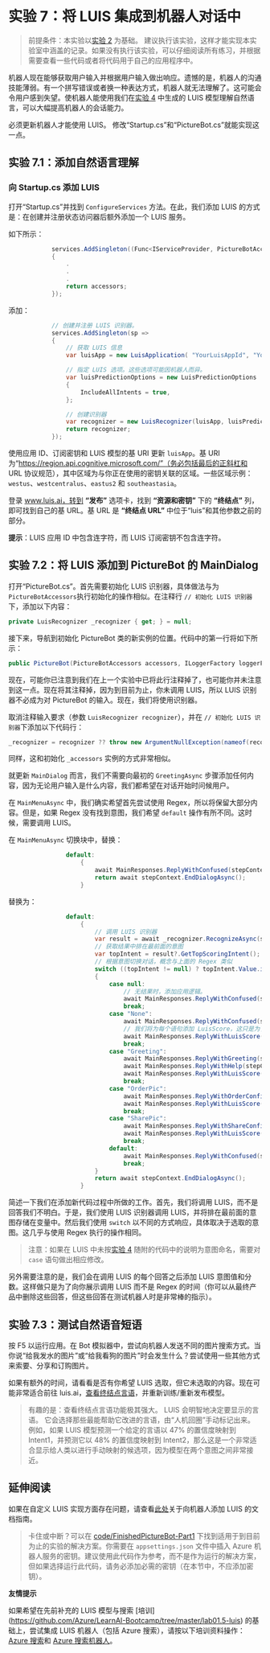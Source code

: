 ﻿---
lab:
    title: '实验 7：将 LUIS 集成到机器人对话中'
    module: '模块 5:使用 LUIS 强化机器人'
---

# 实验 7：将 LUIS 集成到机器人对话中

> 前提条件：本实验以[实验 2](../Lab2-Basic_Filter_Bot/02-Basic_Filter_Bot.md) 为基础。
建议执行该实验，这样才能实现本实验室中涵盖的记录。如果没有执行该实验，可以仔细阅读所有练习，并根据需要查看一些代码或者将代码用于自己的应用程序中。

机器人现在能够获取用户输入并根据用户输入做出响应。遗憾的是，机器人的沟通技能薄弱。有一个拼写错误或者换一种表达方式，机器人就无法理解了。这可能会令用户感到失望。使机器人能使用我们在[实验 4](../Lab4-Implement_LUIS/02-Implement_LUIS.md) 中生成的 LUIS 模型理解自然语言，可以大幅提高机器人的会话能力。

必须更新机器人才能使用 LUIS。  修改“Startup.cs”和“PictureBot.cs”就能实现这一点。

## 实验 7.1：添加自然语言理解

### 向 Startup.cs 添加 LUIS

打开“Startup.cs”并找到 `ConfigureServices` 方法。在此，我们添加 LUIS 的方式是：在创建并注册状态访问器后额外添加一个 LUIS 服务。

如下所示：
```csharp
            services.AddSingleton((Func<IServiceProvider, PictureBotAccessors>)(sp =>
            {
                .
                .
                .
                return accessors;
            });
```

添加：
```csharp
            // 创建并注册 LUIS 识别器。
            services.AddSingleton(sp =>
            {
                // 获取 LUIS 信息
                var luisApp = new LuisApplication( "YourLuisAppId", "YourLuisKey", "YourLuisEndpoint");

                // 指定 LUIS 选项。这些选项可能因机器人而异。
                var luisPredictionOptions = new LuisPredictionOptions
                {
                    IncludeAllIntents = true,
                };

                // 创建识别器
                var recognizer = new LuisRecognizer(luisApp, luisPredictionOptions, true,null);
                return recognizer;
            });
```

使用应用 ID、订阅密钥和 LUIS 模型的基 URI 更新 `luisApp`。基 URI 为“https://region.api.cognitive.microsoft.com/”（务必包括最后的正斜杠和 URL 协议规范），其中区域为与你正在使用的密钥关联的区域。一些区域示例：`westus`、`westcentralus`、`eastus2` 和 `southeastasia`。

登录 www.luis.ai，转到 **“发布”** 选项卡，找到 **“资源和密钥”** 下的 **“终结点”** 列，即可找到自己的基 URL。基 URL 是 **“终结点 URL”** 中位于“luis”和其他参数之前的部分。

**提示**：LUIS 应用 ID 中包含连字符，而 LUIS 订阅密钥不包含连字符。

## 实验 7.2：将 LUIS 添加到 PictureBot 的 MainDialog

打开“PictureBot.cs”。首先需要初始化 LUIS 识别器，具体做法与为`PictureBotAccessors`执行初始化的操作相似。在注释行 `// 初始化 LUIS 识别器`下，添加以下内容：
```csharp
private LuisRecognizer _recognizer { get; } = null;
```
接下来，导航到初始化 PictureBot 类的新实例的位置。代码中的第一行将如下所示：
```csharp
public PictureBot(PictureBotAccessors accessors, ILoggerFactory loggerFactory /*, LuisRecognizer recognizer*/)
```

现在，可能你已注意到我们在上一个实验中已将此行注释掉了，也可能你并未注意到这一点。现在将其注释掉，因为到目前为止，你未调用 LUIS，所以 LUIS 识别器不必成为对 PictureBot 的输入。现在，我们将使用识别器。

 取消注释输入要求（参数 `LuisRecognizer recognizer`），并在 `// 初始化 LUIS 识别器`下添加以下代码行：


```csharp
_recognizer = recognizer ?? throw new ArgumentNullException(nameof(recognizer));
```
同样，这和初始化 `_accessors` 实例的方式非常相似。

就更新 `MainDialog` 而言，我们不需要向最初的 `GreetingAsync` 步骤添加任何内容，因为无论用户输入是什么内容，我们都希望在对话开始时问候用户。

在 `MainMenuAsync` 中，我们确实希望首先尝试使用 Regex，所以将保留大部分内容。但是，如果 Regex 没有找到意图，我们希望 `default` 操作有所不同。这时候，需要调用 LUIS。

在 `MainMenuAsync` 切换块中，替换：
```csharp
                default:
                    {
                        await MainResponses.ReplyWithConfused(stepContext.Context);
                        return await stepContext.EndDialogAsync();
                    }
```
替换为：
```csharp
                default:
                    {
                        // 调用 LUIS 识别器
                        var result = await _recognizer.RecognizeAsync(stepContext.Context, cancellationToken);
                        // 获取结果中排在最前面的意图
                        var topIntent = result?.GetTopScoringIntent();
                        // 根据意图切换对话，概念与上面的 Regex 类似
                        switch ((topIntent != null) ? topIntent.Value.intent : null)
                        {
                            case null:
                                // 无结果时，添加应用逻辑。
                                await MainResponses.ReplyWithConfused(stepContext.Context);
                                break;
                            case "None":
                                await MainResponses.ReplyWithConfused(stepContext.Context);
                                // 我们将为每个语句添加 LuisScore，这只是为了测试，以便我们知道是否调用了 LUIS
                                await MainResponses.ReplyWithLuisScore(stepContext.Context, topIntent.Value.intent, topIntent.Value.score);
                                break;
                            case "Greeting":
                                await MainResponses.ReplyWithGreeting(stepContext.Context);
                                await MainResponses.ReplyWithHelp(stepContext.Context);
                                await MainResponses.ReplyWithLuisScore(stepContext.Context, topIntent.Value.intent, topIntent.Value.score);
                                break;
                            case "OrderPic":
                                await MainResponses.ReplyWithOrderConfirmation(stepContext.Context);
                                await MainResponses.ReplyWithLuisScore(stepContext.Context, topIntent.Value.intent, topIntent.Value.score);
                                break;
                            case "SharePic":
                                await MainResponses.ReplyWithShareConfirmation(stepContext.Context);
                                await MainResponses.ReplyWithLuisScore(stepContext.Context, topIntent.Value.intent, topIntent.Value.score);
                                break;
                            default:
                                await MainResponses.ReplyWithConfused(stepContext.Context);
                                break;
                        }
                        return await stepContext.EndDialogAsync();
                    }
```
简述一下我们在添加新代码过程中所做的工作。首先，我们将调用 LUIS，而不是回答我们不明白。于是，我们使用 LUIS 识别器调用 LUIS，并将排在最前面的意图存储在变量中。然后我们使用 `switch` 以不同的方式响应，具体取决于选取的意图。这几乎与使用 Regex 执行的操作相同。

> 注意：如果在 LUIS 中未按[实验 4](../Lab4-Implement_LUIS/02-Implement_LUIS.md) 随附的代码中的说明为意图命名，需要对 `case` 语句做出相应修改。

另外需要注意的是，我们会在调用 LUIS 的每个回答之后添加 LUIS 意图值和分数。这样做只是为了向你展示调用 LUIS 而不是 Regex 的时间（你可以从最终产品中删除这些回答，但这些回答在测试机器人时是非常棒的指示）。

## 实验 7.3：测试自然语音短语
按 F5 以运行应用。在 Bot 模拟器中，尝试向机器人发送不同的图片搜索方式。当你说“给我发水的图片”或“给我看狗的图片”时会发生什么？尝试使用一些其他方式来索要、分享和订购图片。

如果有额外的时间，请看看是否有你希望 LUIS 选取，但它未选取的内容。现在可能非常适合前往 luis.ai，[查看终结点言语](https://docs.microsoft.com/zh-cn/azure/cognitive-services/LUIS/label-suggested-utterances)，并重新训练/重新发布模型。

> 有趣的是：查看终结点言语功能极其强大。  LUIS 会明智地决定要显示的言语。  它会选择那些最能帮助它改进的言语，由“人机回圈”手动标记出来。  例如，如果 LUIS 模型预测一个给定的言语以 47% 的置信度映射到 Intent1，并预测它以 48% 的置信度映射到 Intent2，那么这是一个非常适合显示给人类以进行手动映射的候选项，因为模型在两个意图之间非常接近。

## 延伸阅读
如果在自定义 LUIS 实现方面存在问题，请查看[此处](https://docs.microsoft.com/zh-cn/azure/bot-service/bot-builder-howto-v4-luis?view=azure-bot-service-4.0&tabs=cs)关于向机器人添加 LUIS 的文档指南。

>卡住或中断？可以在 [code/FinishedPictureBot-Part1](./code/FinishedPictureBot-Part1) 下找到适用于到目前为止的实验的解决方案。你需要在 `appsettings.json` 文件中插入 Azure 机器人服务的密钥。建议使用此代码作为参考，而不是作为运行的解决方案，但如果选择运行此代码，请务必添加必需的密钥（在本节中，不应添加密钥）。

**友情提示**

如果希望在先前补充的 LUIS 模型与搜索 [培训] (https://github.com/Azure/LearnAI-Bootcamp/tree/master/lab01.5-luis) 的基础上，尝试集成 LUIS 机器人（包括 Azure 搜索），请按以下培训资料操作：[Azure 搜索](https://github.com/Azure/LearnAI-Bootcamp/tree/master/lab02.1-azure_search)和 [Azure 搜索机器人](https://github.com/Azure/LearnAI-Bootcamp/blob/master/lab02.2-building_bots/2_Azure_Search.md)。